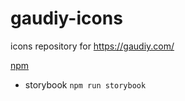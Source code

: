 # gaudiy-icons
icons repository for https://gaudiy.com/

[npm](https://www.npmjs.com/package/@gaudiy/icons)

- storybook
```npm run storybook```
